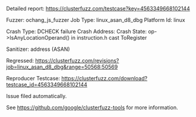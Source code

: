 Detailed report: https://clusterfuzz.com/testcase?key=4563349668102144

Fuzzer: ochang_js_fuzzer
Job Type: linux_asan_d8_dbg
Platform Id: linux

Crash Type: DCHECK failure
Crash Address: 
Crash State:
  op->IsAnyLocationOperand() in instruction.h
  cast
  ToRegister
  
Sanitizer: address (ASAN)

Regressed: https://clusterfuzz.com/revisions?job=linux_asan_d8_dbg&range=50568:50569

Reproducer Testcase: https://clusterfuzz.com/download?testcase_id=4563349668102144

Issue filed automatically.

See https://github.com/google/clusterfuzz-tools for more information.